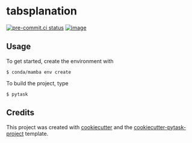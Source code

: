 # tabsplanation

[![pre-commit.ci status](https://results.pre-commit.ci/badge/github/augustebaum/tabsplanation/main.svg)](https://results.pre-commit.ci/latest/github/augustebaum/tabsplanation/main)
[![image](https://img.shields.io/badge/code%20style-black-000000.svg)](https://github.com/psf/black)

## Usage

To get started, create the environment with

```console
$ conda/mamba env create
```

To build the project, type

```console
$ pytask
```

## Credits

This project was created with [cookiecutter](https://github.com/audreyr/cookiecutter)
and the
[cookiecutter-pytask-project](https://github.com/pytask-dev/cookiecutter-pytask-project)
template.
